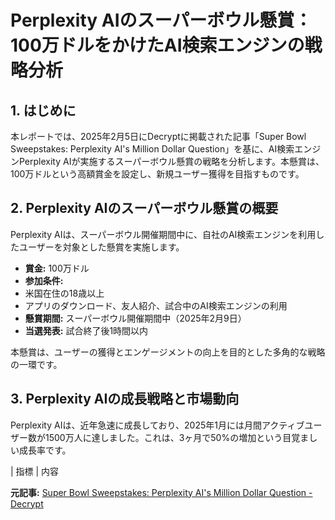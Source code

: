 # Perplexity AIのスーパーボウル懸賞：100万ドルをかけたAI検索エンジンの戦略分析

## 1. はじめに

本レポートでは、2025年2月5日にDecryptに掲載された記事「Super Bowl Sweepstakes: Perplexity AI's Million Dollar Question」を基に、AI検索エンジンPerplexity AIが実施するスーパーボウル懸賞の戦略を分析します。本懸賞は、100万ドルという高額賞金を設定し、新規ユーザー獲得を目指すものです。

## 2. Perplexity AIのスーパーボウル懸賞の概要

Perplexity AIは、スーパーボウル開催期間中に、自社のAI検索エンジンを利用したユーザーを対象とした懸賞を実施します。

* **賞金:** 100万ドル
* **参加条件:**
 * 米国在住の18歳以上
 * アプリのダウンロード、友人紹介、試合中のAI検索エンジンの利用
* **懸賞期間:** スーパーボウル開催期間中（2025年2月9日）
* **当選発表:** 試合終了後1時間以内

本懸賞は、ユーザーの獲得とエンゲージメントの向上を目的とした多角的な戦略の一環です。

## 3. Perplexity AIの成長戦略と市場動向

Perplexity AIは、近年急速に成長しており、2025年1月には月間アクティブユーザー数が1500万人に達しました。これは、3ヶ月で50%の増加という目覚ましい成長率です。

| 指標 | 内容 

**元記事:** [Super Bowl Sweepstakes: Perplexity AI's Million Dollar Question - Decrypt](https://decrypt.co/304621/super-bowl-sweepstakes-perplexity-ais-million-dollar-question)